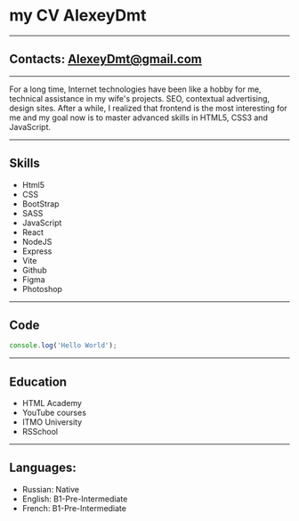 # my CV AlexeyDmt

---

## Contacts: AlexeyDmt@gmail.com

---

For a long time, Internet technologies have been like a hobby for me, technical assistance in my wife's projects. SEO, contextual advertising, design sites. After a while, I realized that frontend is the most interesting for me and my goal now is to master advanced skills in HTML5, CSS3 and JavaScript.

---

## Skills
- Html5
- CSS
- BootStrap
- SASS
- JavaScript
- React
- NodeJS
- Express
- Vite
- Github
- Figma
- Photoshop
  
---

## Code
```javascript
console.log('Hello World');
```

---
## Education
- HTML Academy
- YouTube courses
- ITMO University
- RSSchool

---

## Languages:
- Russian: Native
- English: B1-Pre-Intermediate
- French: B1-Pre-Intermediate